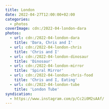 ```yaml
---
title: London
date: 2022-04-27T12:00:00+02:00
categories:
  - photos
coverImage: cdn:/2022-04-london-dara
photos:
  - url: cdn:/2022-04-london-dara
    title: 'Dara, Chris and I'
  - url: cdn:/2022-04-london-chris
    title: 'Chris and I'
  - url: cdn:/2022-04-london-dinosaur
    title: 'Dinosaur'
  - url: cdn:/2022-04-london-mirror
    title: 'Spiral Mirror'
  - url: cdn:/2022-04-london-chris-food
    title: 'Chris and I, Eating'
  - url: cdn:/2022-04-london-tube
    title: 'London Tube'
syndication:
  - https://www.instagram.com/p/Cc2i0M2sAAf/
---
```


